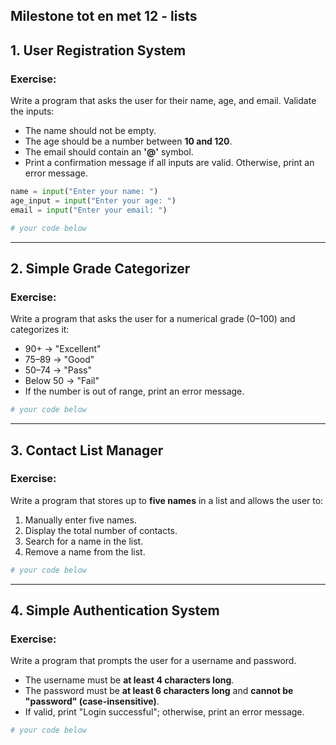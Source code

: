 ## Milestone tot en met 12 - lists

## 1. User Registration System

### **Exercise:**
Write a program that asks the user for their name, age, and email. Validate the inputs:
- The name should not be empty.
- The age should be a number between **10 and 120**.
- The email should contain an **'@'** symbol.
- Print a confirmation message if all inputs are valid. Otherwise, print an error message.

```python
name = input("Enter your name: ")
age_input = input("Enter your age: ")
email = input("Enter your email: ")

# your code below

```

---

## 2. Simple Grade Categorizer

### **Exercise:**
Write a program that asks the user for a numerical grade (0–100) and categorizes it:
- 90+ → "Excellent"
- 75–89 → "Good"
- 50–74 → "Pass"
- Below 50 → "Fail"
- If the number is out of range, print an error message.

```python
# your code below

```

---

## 3. Contact List Manager

### **Exercise:**
Write a program that stores up to **five names** in a list and allows the user to:
1. Manually enter five names.
2. Display the total number of contacts.
3. Search for a name in the list.
4. Remove a name from the list.

```python
# your code below

```

---

## 4. Simple Authentication System

### **Exercise:**
Write a program that prompts the user for a username and password.
- The username must be **at least 4 characters long**.
- The password must be **at least 6 characters long** and **cannot be "password" (case-insensitive)**.
- If valid, print "Login successful"; otherwise, print an error message.

```python
# your code below

```
